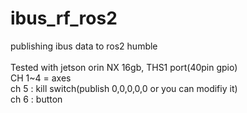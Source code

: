 # ibus_rf_ros2
publishing ibus data to ros2 humble<br>
<br>
Tested with jetson orin NX 16gb, THS1 port(40pin gpio)<br>
CH 1~4 = axes<br>
ch 5 : kill switch(publish 0,0,0,0,0 or you can modifiy it)<br>
ch 6 : button

